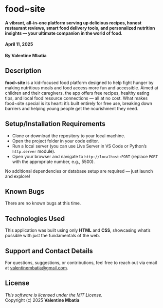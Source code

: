 # food~site  
#### A vibrant, all-in-one platform serving up delicious recipes, honest restaurant reviews, smart food delivery tools, and personalized nutrition insights — your ultimate companion in the world of food.  
#### April 11, 2025  
#### By **Valentine Mbatia**

## Description  
**food~site** is a kid-focused food platform designed to help fight hunger by making nutritious meals and food access more fun and accessible. Aimed at children and their caregivers, the app offers free recipes, healthy eating tips, and local food resource connections — all at no cost. What makes food~site special is its heart: it’s built entirely for free use, breaking down barriers and helping young people get the nourishment they need.

## Setup/Installation Requirements  
- Clone or download the repository to your local machine.  
- Open the project folder in your code editor.  
- Run a local server (you can use Live Server in VS Code or Python’s `http.server` module).  
- Open your browser and navigate to `http://localhost:PORT` (replace `PORT` with the appropriate number, e.g., 5500).  

No additional dependencies or database setup are required — just launch and explore!

## Known Bugs  
There are no known bugs at this time.

## Technologies Used  
This application was built using only **HTML** and **CSS**, showcasing what’s possible with just the fundamentals of the web.

## Support and Contact Details  
For questions, suggestions, or contributions, feel free to reach out via email at [valentinembatia@gmail.com](mailto:valentinembatia@gmail.com).

## License  
*This software is licensed under the MIT License.*  
Copyright (c) 2025 **Valentine Mbatia**
